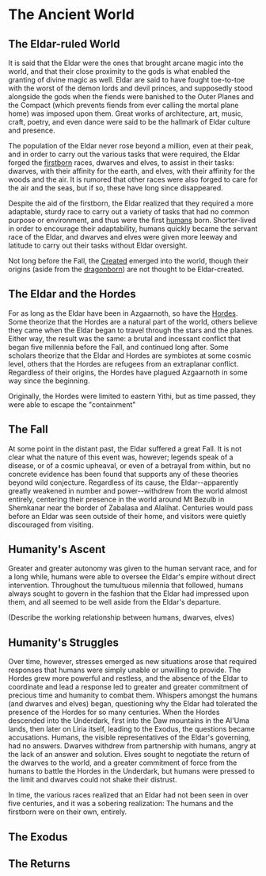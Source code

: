 # The Ancient World

## The Eldar-ruled World
It is said that the Eldar were the ones that brought arcane magic into the world, and that their close proximity to the gods is what enabled the granting of divine magic as well. Eldar are said to have fought toe-to-toe with the worst of the demon lords and devil princes, and supposedly stood alongside the gods when the fiends were banished to the Outer Planes and the Compact (which prevents fiends from ever calling the mortal plane home) was imposed upon them. Great works of architecture, art, music, craft, poetry, and even dance were said to be the hallmark of Eldar culture and presence.

The population of the Eldar never rose beyond a million, even at their peak, and in order to carry out the various tasks that were required, the Eldar forged the [firstborn](/Races/Firstborn.md) races, dwarves and elves, to assist in their tasks: dwarves, with their affinity for the earth, and elves, with their affinity for the woods and the air. It is rumored that other races were also forged to care for the air and the seas, but if so, these have long since disappeared.

Despite the aid of the firstborn, the Eldar realized that they required a more adaptable, sturdy race to carry out a variety of tasks that had no common purpose or environment, and thus were the first [humans](/Races/Humans.md) born. Shorter-lived in order to encourage their adaptability, humans quickly became the servant race of the Eldar, and dwarves and elves were given more leeway and latitude to carry out their tasks without Eldar oversight.

Not long before the Fall, the [Created](/Races/Created.md) emerged into the world, though their origins (aside from the [dragonborn](/Races/Dragonborn.md)) are not thought to be Eldar-created.

## The Eldar and the Hordes
For as long as the Eldar have been in Azgaarnoth, so have the [Hordes](Hordes.md). Some theorize that the Hordes are a natural part of the world, others believe they came when the Eldar began to travel through the stars and the planes. Either way, the result was the same: a brutal and incessant conflict that began five millennia before the Fall, and continued long after. Some scholars theorize that the Eldar and Hordes are symbiotes at some cosmic level, others that the Hordes are refugees from an extraplanar conflict. Regardless of their origins, the Hordes have plagued Azgaarnoth in some way since the beginning.

Originally, the Hordes were limited to eastern Yithi, but as time passed, they were able to escape the "containment"  

## The Fall
At some point in the distant past, the Eldar suffered a great Fall. It is not clear what the nature of this event was, however; legends speak of a disease, or of a cosmic upheaval, or even of a betrayal from within, but no concrete evidence has been found that supports any of these theories beyond wild conjecture. Regardless of its cause, the Eldar--apparently greatly weakened in number and power--withdrew from the world almost entirely, centering their presence in the world around Mt Bezulb in Shemkanar near the border of Zabalasa and Alalihat. Centuries would pass before an Eldar was seen outside of their home, and visitors were quietly discouraged from visiting. 

## Humanity's Ascent
Greater and greater autonomy was given to the human servant race, and for a long while, humans were able to oversee the Eldar's empire without direct intervention. Throughout the tumultuous milennia that followed, humans always sought to govern in the fashion that the Eldar had impressed upon them, and all seemed to be well aside from the Eldar's departure.

(Describe the working relationship between humans, dwarves, elves)

## Humanity's Struggles
Over time, however, stresses emerged as new situations arose that required responses that humans were simply unable or unwilling to provide. The Hordes grew more powerful and restless, and the absence of the Eldar to coordinate and lead a response led to greater and greater commitment of precious time and humanity to combat them. Whispers amongst the humans (and dwarves and elves) began, questioning why the Eldar had tolerated the presence of the Hordes for so many centuries. When the Hordes descended into the Underdark, first into the Daw mountains in the Al'Uma lands, then later on Liria itself, leading to the Exodus, the questions became accusations. Humans, the visible representatives of the Eldar's governing, had no answers. Dwarves withdrew from partnership with humans, angry at the lack of an answer and solution. Elves sought to negotiate the return of the dwarves to the world, and a greater commitment of force from the humans to battle the Hordes in the Underdark, but humans were pressed to the limit and dwarves could not shake their distrust.

In time, the various races realized that an Eldar had not been seen in over five centuries, and it was a sobering realization: The humans and the firstborn were on their own, entirely.

## The Exodus

## The Returns
